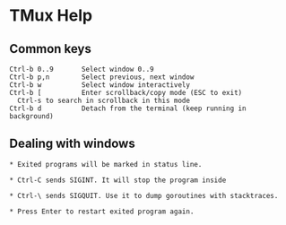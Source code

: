 # TMux Help

## Common keys

    Ctrl-b 0..9       Select window 0..9
    Ctrl-b p,n        Select previous, next window
    Ctrl-b w          Select window interactively
    Ctrl-b [          Enter scrollback/copy mode (ESC to exit)
      Ctrl-s to search in scrollback in this mode
    Ctrl-b d          Detach from the terminal (keep running in background)

## Dealing with windows 

    * Exited programs will be marked in status line.

    * Ctrl-C sends SIGINT. It will stop the program inside

    * Ctrl-\ sends SIGQUIT. Use it to dump goroutines with stacktraces.

    * Press Enter to restart exited program again.